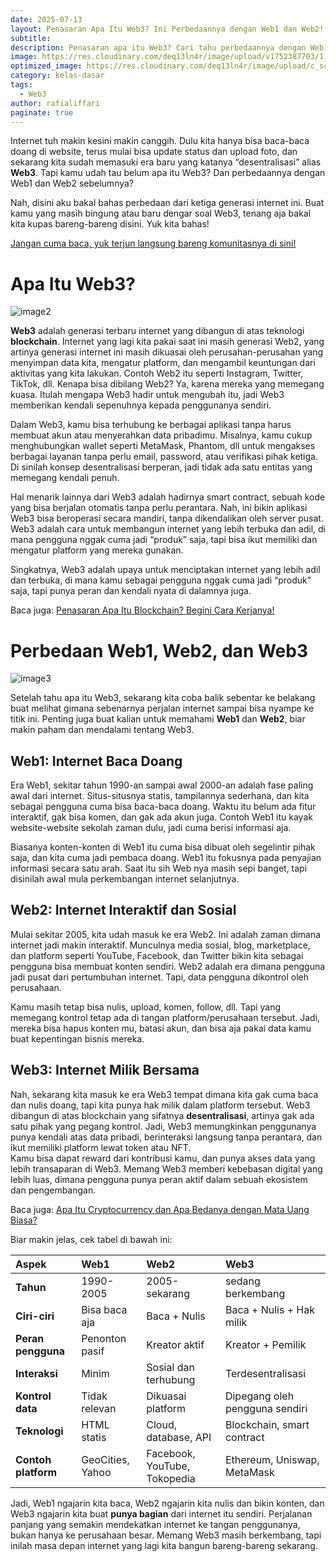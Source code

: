 ```yaml
---
date: 2025-07-13
layout: Penasaran Apa Itu Web3? Ini Perbedaannya dengan Web1 dan Web2!
subtitle: 
description: Penasaran apa itu Web3? Cari tahu perbedaannya dengan Web1 dan Web2 dalam penjelasan singkat yang mudah dipahami!
image: https://res.cloudinary.com/deq13ln4r/image/upload/v1752387703/1_pzaj9a.png
optimized_image: https://res.cloudinary.com/deq13ln4r/image/upload/c_scale,w_380/v1752387703/1_pzaj9a.png
category: kelas-dasar
tags:
  - Web3
author: rafialiffari
paginate: true
--- 
```

Internet tuh makin kesini makin canggih. Dulu kita hanya bisa baca-baca doang di website, terus mulai bisa update status dan upload foto, dan sekarang kita sudah memasuki era baru yang katanya “desentralisasi” alias **Web3**. Tapi kamu udah tau belum apa itu Web3? Dan perbedaannya dengan Web1 dan Web2 sebelumnya?

Nah, disini aku bakal bahas perbedaan dari ketiga generasi internet ini. Buat kamu yang masih bingung atau baru dengar soal Web3, tenang aja bakal kita kupas bareng-bareng disini. Yuk kita bahas\!

[Jangan cuma baca, yuk terjun langsung bareng komunitasnya di sini\!](https://t.me/Blockhore)

# Apa Itu Web3?

![image2](https://res.cloudinary.com/deq13ln4r/image/upload/v1752387700/2_aszp3m.png)

**Web3** adalah generasi terbaru internet yang dibangun di atas teknologi **blockchain**. Internet yang lagi kita pakai saat ini masih generasi Web2, yang artinya generasi internet ini masih dikuasai oleh perusahan-perusahan yang menyimpan data kita, mengatur platform, dan mengambil keuntungan dari aktivitas yang kita lakukan. Contoh Web2 itu seperti Instagram, Twitter, TikTok, dll. Kenapa bisa dibilang Web2? Ya, karena mereka yang memegang kuasa. Itulah mengapa Web3 hadir untuk mengubah itu, jadi Web3 memberikan kendali sepenuhnya kepada penggunanya sendiri.

Dalam Web3, kamu bisa terhubung ke berbagai aplikasi tanpa harus membuat akun atau menyerahkan data pribadimu. Misalnya, kamu cukup menghubungkan wallet seperti MetaMask, Phantom, dll untuk mengakses berbagai layanan tanpa perlu email, password, atau verifikasi pihak ketiga. Di sinilah konsep desentralisasi berperan, jadi tidak ada satu entitas yang memegang kendali penuh.

Hal menarik lainnya dari Web3 adalah hadirnya smart contract, sebuah kode yang bisa berjalan otomatis tanpa perlu perantara. Nah, ini bikin aplikasi Web3 bisa beroperasi secara mandiri, tanpa dikendalikan oleh server pusat. Web3 adalah cara untuk membangun internet yang lebih terbuka dan adil, di mana pengguna nggak cuma jadi “produk” saja, tapi bisa ikut memiliki dan mengatur platform yang mereka gunakan.

Singkatnya, Web3 adalah upaya untuk menciptakan internet yang lebih adil dan terbuka, di mana kamu sebagai pengguna nggak cuma jadi “produk” saja, tapi punya peran dan kendali nyata di dalamnya juga.

Baca juga: [Penasaran Apa Itu Blockchain? Begini Cara Kerjanya\!](https://blockhore.netlify.app/penasaran-apa-itu-blockchain-begini-cara-kerjanya/)

# Perbedaan Web1, Web2, dan Web3

![image3](https://res.cloudinary.com/deq13ln4r/image/upload/v1752387700/3_tetftc.png)

Setelah tahu apa itu Web3, sekarang kita coba balik sebentar ke belakang buat melihat gimana sebenarnya perjalan internet sampai bisa nyampe ke titik ini. Penting juga buat kalian untuk memahami **Web1** dan **Web2**, biar makin paham dan mendalami tentang Web3.

## Web1: Internet Baca Doang

Era Web1, sekitar tahun 1990-an sampai awal 2000-an adalah fase paling awal dari internet. Situs-situsnya statis, tampilannya sederhana, dan kita sebagai pengguna cuma bisa baca-baca doang. Waktu itu belum ada fitur interaktif, gak bisa komen, dan gak ada akun juga. Contoh Web1 itu kayak website-website sekolah zaman dulu, jadi cuma berisi informasi aja.

Biasanya konten-konten di Web1 itu cuma bisa dibuat oleh segelintir pihak saja, dan kita cuma jadi pembaca doang. Web1 itu fokusnya pada penyajian informasi secara satu arah. Saat itu sih Web nya masih sepi banget, tapi disinilah awal mula perkembangan internet selanjutnya.

## Web2: Internet Interaktif dan Sosial

Mulai sekitar 2005, kita udah masuk ke era Web2. Ini adalah zaman dimana internet jadi makin interaktif. Munculnya media sosial, blog, marketplace, dan platform seperti YouTube, Facebook, dan Twitter bikin kita sebagai pengguna bisa membuat konten sendiri. Web2 adalah era dimana pengguna jadi pusat dari pertumbuhan internet. Tapi, data pengguna dikontrol oleh perusahaan.

Kamu masih tetap bisa nulis, upload, komen, follow, dll. Tapi yang memegang kontrol tetap ada di tangan platform/perusahaan tersebut. Jadi, mereka bisa hapus konten mu, batasi akun, dan bisa aja pakai data kamu buat kepentingan bisnis mereka.

## Web3: Internet Milik Bersama

Nah, sekarang kita masuk ke era Web3 tempat dimana kita gak cuma baca dan nulis doang, tapi kita punya hak milik dalam platform tersebut. Web3 dibangun di atas blockchain yang sifatnya **desentralisasi**, artinya gak ada satu pihak yang pegang kontrol. Jadi, Web3 memungkinkan penggunanya punya kendali atas data pribadi, berinteraksi langsung tanpa perantara, dan ikut memiliki platform lewat token atau NFT.  
Kamu bisa dapat reward dari kontribusi kamu, dan punya akses data yang lebih transaparan di Web3. Memang Web3 memberi kebebasan digital yang lebih luas, dimana pengguna punya peran aktif dalam sebuah ekosistem dan pengembangan.

Baca juga: [Apa Itu Cryptocurrency dan Apa Bedanya dengan Mata Uang Biasa?](https://blockhore.netlify.app/apa-itu-cryptocurrency-dan-apa-bedanya-dengan-mata-uang-biasa/)

Biar makin jelas, cek tabel di bawah ini:

| Aspek | Web1 | Web2 | Web3 |
| :---- | :---- | :---- | :---- |
| **Tahun** | 1990-2005 | 2005-sekarang | sedang berkembang |
| **Ciri-ciri** | Bisa baca aja | Baca \+ Nulis | Baca \+ Nulis \+ Hak milik |
| **Peran pengguna** | Penonton pasif | Kreator aktif | Kreator \+ Pemilik |
| **Interaksi** | Minim | Sosial dan terhubung | Terdesentralisasi |
| **Kontrol data** | Tidak relevan | Dikuasai platform | Dipegang oleh pengguna sendiri |
| **Teknologi** | HTML statis | Cloud, database, API | Blockchain, smart contract |
| **Contoh platform** | GeoCities, Yahoo | Facebook, YouTube, Tokopedia | Ethereum, Uniswap, MetaMask |

Jadi, Web1 ngajarin kita baca, Web2 ngajarin kita nulis dan bikin konten, dan Web3 ngajarin kita buat **punya bagian** dari internet itu sendiri. Perjalanan panjang yang semakin mendekatkan internet ke tangan penggunanya, bukan hanya ke perusahaan besar. Memang Web3 masih berkembang, tapi inilah masa depan internet yang lagi kita bangun bareng-bareng sekarang.